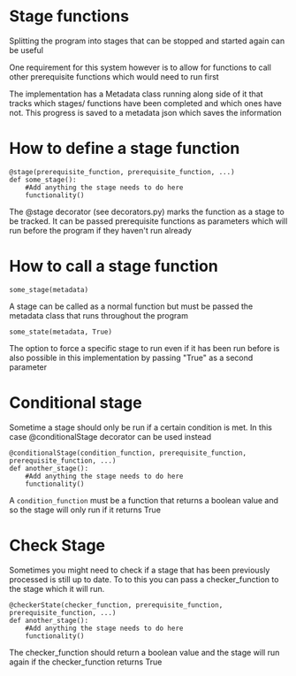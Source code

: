 Stage functions
===============

Splitting the program into stages that can be stopped and started again can be useful

One requirement for this system however is to allow for functions to call other prerequisite functions which would need to run first

The implementation has a Metadata class running along side of it that tracks which stages/ functions have been completed and which ones have not. This progress is saved to a metadata json which saves the information

How to define a stage function
==============================

```
@stage(prerequisite_function, prerequisite_function, ...)
def some_stage():
    #Add anything the stage needs to do here
    functionality()
```

The @stage decorator (see decorators.py) marks the function as a stage to be tracked. It can be passed prerequisite functions as parameters which will run before the program if they haven't run already

How to call a stage function
============================
```
some_stage(metadata)
```
A stage can be called as a normal function but must be passed the metadata class that runs throughout the program

```
some_state(metadata, True)
```
The option to force a specific stage to run even if it has been run before is also possible in this implementation by passing "True" as a second parameter

Conditional stage
=================
Sometime a stage should only be run if a certain condition is met. In this case @conditionalStage decorator can be used instead

```
@conditionalStage(condition_function, prerequisite_function, prerequisite_function, ...)
def another_stage():
    #Add anything the stage needs to do here
    functionality()
```

A `condition_function` must be a function that returns a boolean value and so the stage will only run if it returns True

Check Stage
===========

Sometimes you might need to check if a stage that has been previously processed is still up to date. To to this you can pass a checker_function to the stage which it will run. 
```
@checkerState(checker_function, prerequisite_function, prerequisite_function, ...)
def another_stage():
    #Add anything the stage needs to do here
    functionality()
```

The checker_function should return a boolean value and the stage will run again if the checker_function returns True
